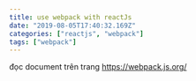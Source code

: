 ```yaml
---
title: use webpack with reactJs
date: "2019-08-05T17:40:32.169Z"
categories: ["reactjs", "webpack"]
tags: ["webpack"]
---
```

đọc document trên trang https://webpack.js.org/
